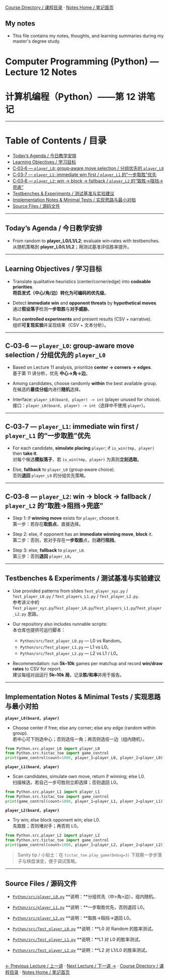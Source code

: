 [Course Directory / 课程目录](./README.md#toc) · [Notes Home / 笔记首页](./README.md)

## My notes
- This file contains my notes, thoughts, and learning summaries during my master's degree study.

# Computer Programming (Python) — Lecture 12 Notes 
# 计算机编程（Python）——第 12 讲笔记

---

# Table of Contents / 目录

- [Today’s Agenda / 今日教学安排](#todays-agenda--今日教学安排)
- [Learning Objectives / 学习目标](#learning-objectives--学习目标)
- [C‑03‑6 — `player_L0`: group‑aware move selection / 分组优先的 `player_L0`](#c03-6--player_l0-groupaware-move-selection--分组优先的-player_l0)
- [C‑03‑7 — `player_L1`: immediate win first / `player_L1` 的“一步取胜”优先](#c03-7--player_l1-immediate-win-first--player_l1-的一步取胜优先)
- [C‑03‑8 — `player_L2`: win → block → fallback / `player_L2` 的“取胜→阻挡→兜底”](#c03-8--player_l2-win--block--fallback--player_l2-的取胜→阻挡→兜底)
- [Testbenches & Experiments / 测试基准与实验建议](#testbenches--experiments--测试基准与实验建议)
- [Implementation Notes & Minimal Tests / 实现思路与最小对拍](#implementation-notes--minimal-tests--实现思路与最小对拍)
- [Source Files / 源码文件](#source-files--源码文件)

---

## Today’s Agenda / 今日教学安排

- From random to **player_L0/L1/L2**; evaluate win‑rates with testbenches.  
从随机策略到 **player_L0/L1/L2**；用测试基准评估胜率提升。

---

## Learning Objectives / 学习目标

- Translate qualitative heuristics (center/corner/edge) into **codeable priorities**.  
**将启发式（中心/角/边）**转化为可编码的**优先级**。

- Detect **immediate win** and **opponent threats** by **hypothetical moves**.  
通过**假设落子**检测**一步取胜**与**对手威胁**。

- Run **controlled experiments** and present results (CSV + narrative).  
组织**可复现实验**并呈现结果（CSV + 文本分析）。

---

## C‑03‑6 — `player_L0`: group‑aware move selection / 分组优先的 `player_L0`

- Based on Lecture 11 analysis, prioritize **center → corners → edges**.  
基于第 11 讲分析，优先 **中心→角→边**。

- Among candidates, choose randomly **within** the best available group.  
在候选的**最佳分组**内进行**随机**选择。

- Interface: `player_L0(board, player) -> int` (player unused for choice).  
接口：`player_L0(board, player) -> int`（选择中不使用 `player`）。

---

## C‑03‑7 — `player_L1`: immediate win first / `player_L1` 的“一步取胜”优先

- For each candidate, **simulate placing** `player`; if `is_win(tmp, player)` then **take it**.  
对每个候选**模拟落子**，若 `is_win(tmp, player)` 为真则**立刻选取**。

- Else, **fallback** to `player_L0` (group‑aware choice).  
否则**退回** `player_L0` 的分组优先策略。

---

## C‑03‑8 — `player_L2`: win → block → fallback / `player_L2` 的“取胜→阻挡→兜底”

- Step 1: if **winning move** exists for `player`, choose it.  
第一步：若存在**取胜点**，直接选择。

- Step 2: else, if opponent has an **immediate winning move**, **block** it.  
第二步：否则，若对手存在**一步取胜**点，则**进行阻挡**。

- Step 3: else, **fallback** to `player_L0`.  
第三步：否则**退回** `player_L0`。

---

## Testbenches & Experiments / 测试基准与实验建议

- Use provided patterns from slides `Test_player_xyz.py` / `Test_player_L0.py` / `Test_players_L1.py` / `Test_player_L2.py`.  
参考讲义中的 `Test_player_xyz.py`/`Test_player_L0.py`/`Test_players_L1.py`/`Test_player_L2.py` 思路。

- Our repository also includes runnable scripts:  
本仓库也提供可运行脚本：  
  - `Python/src/Test_player_L0.py` — L0 vs Random。  
  - `Python/src/Test_player_L1.py` — L1 vs L0。  
  - `Python/src/Test_player_L2.py` — L2 vs L1 / L0。

- Recommendation: run **5k–10k** games per matchup and record **win/draw rates** to CSV for report.  
建议每组对战运行 **5k–10k 局**，记录**胜/和率**并用于报告。

---

## Implementation Notes & Minimal Tests / 实现思路与最小对拍

**`player_L0(board, player)`**  
- Choose center if free; else any corner; else any edge (random within group).  
若中心可下则选中心；否则选任一角；再否则选任一边（组内随机）。

```python
from Python.src.player_L0 import player_L0
from Python.src.tictac_toe import game_control
print(game_control(count=1000, player_1=player_L0, player_2=player_L0))
```

**`player_L1(board, player)`**  
- Scan candidates, simulate own move, return if winning; else L0.  
扫描候选，若自己一步可胜则立即选择；否则退回 L0。

```python
from Python.src.player_L1 import player_L1
from Python.src.tictac_toe import game_control
print(game_control(count=1000, player_1=player_L1, player_2=player_L1))
```

**`player_L2(board, player)`**  
- Try win; else block opponent win; else L0.  
先取胜；否则堵对手；再否则 L0。

```python
from Python.src.player_L2 import player_L2
from Python.src.tictac_toe import game_control
print(game_control(count=1000, player_1=player_L2, player_2=player_L2))
```

> Sanity tip / 小贴士：在 `tictac_toe.play_game(Debug=3)` 下观察一步步落子与棋盘演变，便于调试策略。

---

## Source Files / 源码文件

- [`Python/src/player_L0.py`](./src/player_L0.py)
**说明：**分组优先（中>角>边），组内随机。

- [`Python/src/player_L1.py`](./src/player_L1.py)
**说明：**一步取胜优先，否则退回 L0。

- [`Python/src/player_L2.py`](./src/player_L2.py)
**说明：**取胜→阻挡→退回 L0。

- [`Python/src/Test_player_L0.py`](./src/Test_player_L0.py)
**说明：**L0 对 Random 的胜率测试。

- [`Python/src/Test_player_L1.py`](./src/Test_player_L1.py)
**说明：**L1 对 L0 的胜率测试。

- [`Python/src/Test_player_L2.py`](./src/Test_player_L2.py)
**说明：**L2 对 L1/L0 的胜率测试。

<h2></h2>

[← Previous Lecture / 上一讲](./lecture11.md) · [Next Lecture / 下一讲 →](./lecture13.md) · [Course Directory / 课程目录](./README.md#toc) · [Notes Home / 笔记首页](./README.md)
